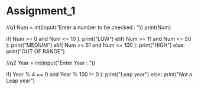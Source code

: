 # Assignment_1
//q1 
Num = int(input("Enter a number to be checked : "))
print(Num)

if( Num >= 0 and Num <= 10 ):
    print("LOW")
elif( Num >= 11 and Num <= 50 ):
    print("MEDIUM")
elif( Num >= 51 and Num <= 100 ):
    print("HIGH")
else:
    print("OUT OF RANGE")


//q2
Year = int(input("Enter Year : "))

if( Year % 4 == 0 and Year % 100 != 0  ):
    print("Leap year")
else:
    print("Not a Leap year")
